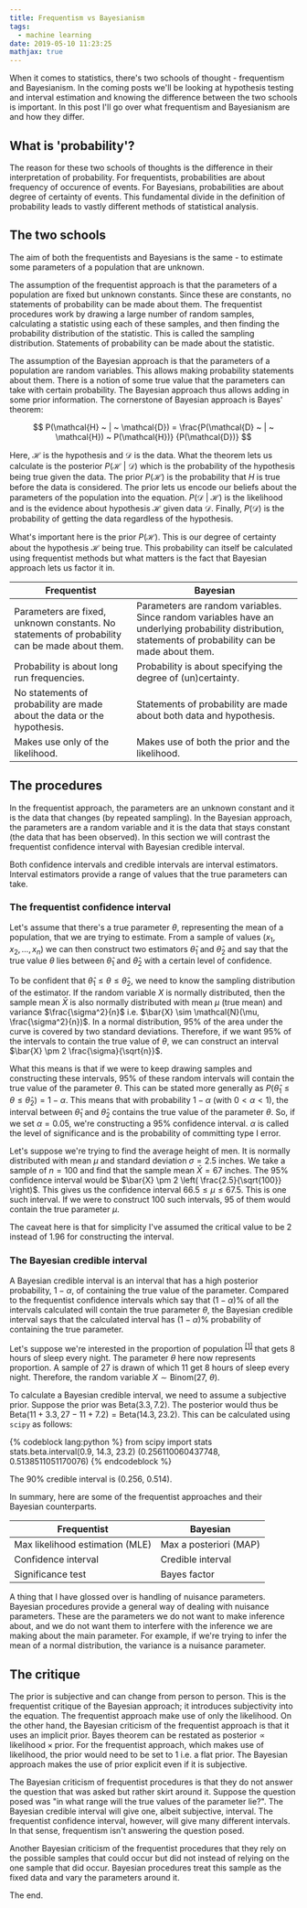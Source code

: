 ```yaml
---
title: Frequentism vs Bayesianism
tags:
  - machine learning
date: 2019-05-10 11:23:25
mathjax: true
---
```



When it comes to statistics, there's two schools of thought - frequentism and Bayesianism. In the coming posts we'll be looking at hypothesis testing and interval estimation and knowing the difference between the two schools is important. In this post I'll go over what frequentism and Bayesianism are and how they differ.   

## What is 'probability'?  

The reason for these two schools of thoughts is the difference in their interpretation of probability. For frequentists, probabilities are about frequency of occurence of events. For Bayesians, probabilities are about degree of certainty of events. This fundamental divide in the definition of probability leads to vastly different methods of statistical analysis.  

## The two schools  

The aim of both the frequentists and Bayesians is the same - to estimate some parameters of a population that are unknown.  

The assumption of the frequentist approach is that the parameters of a population are fixed but unknown constants. Since these are constants, no statements of probability can be made about them. The frequentist procedures work by drawing a large number of random samples, calculating a statistic using each of these samples, and then finding the probability distribution of the statistic. This is called the sampling distribution. Statements of probability can be made about the statistic. 

The assumption of the Bayesian approach is that the parameters of a population are random variables. This allows making probability statements about them. There is a notion of some true value that the parameters can take with certain probability. The Bayesian approach thus allows adding in some prior information. The cornerstone of Bayesian approach is Bayes' theorem:  

$$
P(\mathcal{H} ~ | ~ \mathcal{D}) = \frac{P(\mathcal{D} ~ | ~ \mathcal{H}) ~ P(\mathcal{H})} {P(\mathcal{D})}
$$  

Here, $\mathcal{H}$ is the hypothesis and $\mathcal{D}$ is the data. What the theorem lets us calculate is the posterior $P(\mathcal{H} ~ | ~ \mathcal{D})$ which is the probability of the hypothesis being true given the data. The prior $P(\mathcal{H})$ is the probability that $H$ is true before the data is considered. The prior lets us encode our beliefs about the parameters of the population into the equation. $P(\mathcal{D} ~ | ~ \mathcal{H})$ is the likelihood and is the evidence about hypothesis $\mathcal{H}$ given data $\mathcal{D}$. Finally, $P(\mathcal{D})$ is the probability of getting the data regardless of the hypothesis. 

What's important here is the prior $P(\mathcal{H})$. This is our degree of certainty about the hypothesis $\mathcal{H}$ being true. This probability can itself be calculated using frequentist methods but what matters is the fact that Bayesian approach lets us factor it in.   

| Frequentist | Bayesian |
|--|---|
| Parameters are fixed, unknown constants. No statements of probability can be made about them. | Parameters are random variables. Since random variables have an underlying probability distribution, statements of probability can be made about them. |
| Probability is about long run frequencies. | Probability is about specifying the degree of (un)certainty. |
| No statements of probability are made about the data or the hypothesis. | Statements of probability are made about both data and hypothesis. |
| Makes use only of the likelihood. | Makes use of both the prior and the likelihood. |

## The procedures  

In the frequentist approach, the parameters are an unknown constant and it is the data that changes (by repeated sampling). In the Bayesian approach, the parameters are a random variable and it is the data that stays constant (the data that has been observed).  In this section we will contrast the frequentist confidence interval with Bayesian credible interval.  

Both confidence intervals and credible intervals are interval estimators. Interval estimators provide a range of values that the true parameters can take.  

### The frequentist confidence interval  

Let's assume that there's a true parameter $\theta$, representing the mean of a population, that we are trying to estimate. From a sample of values $(x_1, x_2, \dots, x_n)$ we can then construct two estimators $\hat{\theta}_1$ and $\hat{\theta}_2$ and say that the true value $\theta$ lies between $\hat{\theta}_1$ and $\hat{\theta}_2$ with a certain level of confidence.   

To be confident that $\hat{\theta}_1 \le \theta \le \hat{\theta}_2$, we need to know the sampling distribution of the estimator. If the random variable $X$ is normally distributed, then the sample mean $\bar{X}$ is also normally distributed with mean $\mu$ (true mean) and variance $\frac{\sigma^2}{n}$ i.e. $\bar{X} \sim \mathcal{N}(\mu, \frac{\sigma^2}{n})$. In a normal distribution, 95% of the area under the curve is covered by two standard deviations. Therefore, if we want 95% of the intervals to contain the true value of $\theta$, we can construct an interval $\bar{X} \pm 2 \frac{\sigma}{\sqrt{n}}$.  

What this means is that if we were to keep drawing samples and constructing these intervals, 95% of these random intervals will contain the true value of the parameter $\theta$. This can be stated more generally as $P(\hat{\theta}_1 \le \theta \le \hat{\theta}_2) = 1 - \alpha$. This means that with probability $1 - \alpha$ (with $0 < \alpha < 1$), the interval between $\hat{\theta}_1$ and $\hat{\theta}_2$ contains the true value of the parameter $\theta$. So, if we set $\alpha = 0.05$, we're constructing a 95% confidence interval. $\alpha$ is called the level of significance and is the probability of committing type I error.  

Let's suppose we're trying to find the average height of men. It is normally distributed with mean $\mu$ and standard deviation $\sigma = 2.5$ inches. We take a sample of $n = 100$ and find that the sample mean $\bar{X} = 67$ inches. The 95% confidence interval would be $\bar{X} \pm 2 \left( \frac{2.5}{\sqrt{100}} \right)$. This gives us the confidence interval $66.5 \le \mu \le 67.5$. This is one such interval. If we were to construct 100 such intervals, 95 of them would contain the true parameter $\mu$. 

The caveat here is that for simplicity I've assumed the critical value to be 2 instead of 1.96 for constructing the interval.

### The Bayesian credible interval  

A Bayesian credible interval is an interval that has a high posterior probability, $1 - \alpha$, of containing the true value of the parameter. Compared to the frequentist confidence intervals which say that $(1 - \alpha)\%$ of all the intervals calculated will contain the true parameter $\theta$, the Bayesian credible interval says that the calculated interval has $(1 - \alpha)\%$ probability of containing the true parameter. 

Let's suppose we're interested in the proportion of population <sup>[[1]](http://www2.stat.duke.edu/~rcs46/lecturesModernBayes/601-module3-morebayes/lecture5-more-bayes.pdf)</sup> that gets 8 hours of sleep every night. The parameter $\theta$ here now represents proportion. A sample of 27 is drawn of which 11 get 8 hours of sleep every night. Therefore, the random variable $X \sim \text{Binom}(27, ~ \theta)$.   

To calculate a Bayesian credible interval, we need to assume a subjective prior. Suppose the prior was $\text{Beta}(3.3, 7.2)$. The posterior would thus be $\text{Beta}(11 + 3.3, 27 - 11 + 7.2) = \text{Beta}(14.3, 23.2)$. This can be calculated using `scipy` as follows:  

{% codeblock lang:python %}
from scipy import stats
stats.beta.interval(0.9, 14.3, 23.2)
(0.256110060437748, 0.5138511051170076)
{% endcodeblock %}

The 90% credible interval is (0.256, 0.514).  

In summary, here are some of the frequentist approaches and their Bayesian counterparts.  

| Frequentist | Bayesian |
|---|---|
| Max likelihood estimation (MLE) | Max a posteriori (MAP) | 
| Confidence interval | Credible interval |  
| Significance test | Bayes factor | 

A thing that I have glossed over is handling of nuisance parameters. Bayesian procedures provide a general way of dealing with nuisance parameters. These are the parameters we do not want to make inference about, and we do not want them to interfere with the inference we are making about the main parameter. For example, if we're trying to infer the mean of a normal distribution, the variance is a nuisance parameter.

## The critique  

The prior is subjective and can change from person to person. This is the frequentist critique of the Bayesian approach; it introduces subjectivity into the equation. The frequentist approach make use of only the likelihood. On the other hand, the Bayesian criticism of the frequentist approach is that it uses an implicit prior. Bayes theorem can be restated as $\text{posterior} \propto \text{likelihood} \times \text{prior}$. For the frequentist approach, which makes use of likelihood, the prior would need to be set to 1 i.e. a flat prior. The Bayesian approach makes the use of prior explicit even if it is subjective.  

The Bayesian criticism of frequentist procedures is that they do not answer the question that was asked but rather skirt around it. Suppose the question posed was "in what range will the true values of the parameter lie?". The Bayesian credible interval will give one, albeit subjective, interval. The frequentist confidence interval, however, will give many different intervals. In that sense, frequentism isn't answering the question posed.  

Another Bayesian criticism of the frequentist procedures that they rely on the possible samples that could occur but did not instead of relying on the one sample that did occur. Bayesian procedures treat this sample as the fixed data and vary the parameters around it.  

The end.

